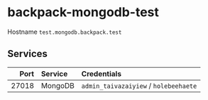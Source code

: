 # backpack-mongodb-test

Hostname `test.mongodb.backpack.test`

## Services

| Port | Service | Credentials
| ---: | :------ | :----------
| 27018 | MongoDB | `admin_taivazaiyiew` / `holebeehaete`
